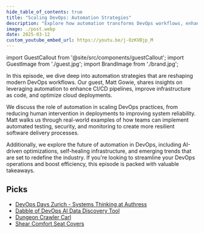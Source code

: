 ```yaml
---
hide_table_of_contents: true
title: "Scaling DevOps: Automation Strategies"
description: "Explore how automation transforms DevOps workflows, enhances CI/CD pipelines, and streamlines infrastructure management."
image: ./post.webp
date: 2025-03-12
custom_youtube_embed_url: https://youtu.be/j-OzKVBjp_M
---
```


import GuestCallout from '@site/src/components/guestCallout';
import GuestImage from './guest.jpg';
import BrandImage from './brand.jpg';

<GuestCallout name="Matt Gowie" link="https://www.linkedin.com/in/gowiem" image={GuestImage} brandImg={BrandImage} />

In this episode, we dive deep into automation strategies that are reshaping modern DevOps workflows. Our guest, Matt Gowie, shares insights on leveraging automation to enhance CI/CD pipelines, improve infrastructure as code, and optimize cloud deployments.

<!-- truncate -->

We discuss the role of automation in scaling DevOps practices, from reducing human intervention in deployments to improving system reliability. Matt walks us through real-world examples of how teams can implement automated testing, security, and monitoring to create more resilient software delivery processes.

Additionally, we explore the future of automation in DevOps, including AI-driven optimizations, self-healing infrastructure, and emerging trends that are set to redefine the industry. If you're looking to streamline your DevOps operations and boost efficiency, this episode is packed with valuable takeaways.

## Picks  
- [DevOps Days Zurich - Systems Thinking at Authress](https://devopsdays.org/events/2025-zurich/program/dorota-parad)
- [Dabble of DevOps AI Data Discovery Tool](https://dabbleofdevops.com/ai)  
- [Dungeon Crawler Carl](https://www.goodreads.com/series/309211-dungeon-crawler-carl)
- [Shear Comfort Seat Covers](https://www.shearcomfort.com/)
